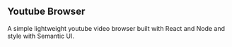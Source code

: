 
## Youtube Browser

A simple lightweight youtube video browser built with React and Node and style with Semantic UI.
